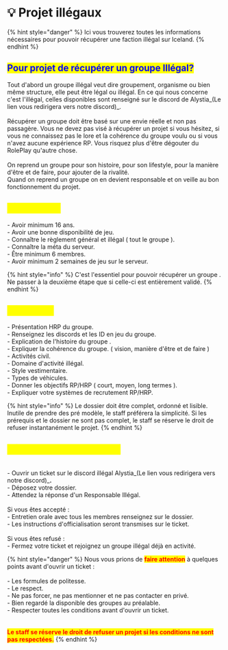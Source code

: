 # 💡 Projet illégaux

{% hint style="danger" %}
Ici vous trouverez toutes les informations nécessaires pour pouvoir récupérer une faction illégal sur Iceland.
{% endhint %}

## <mark style="color:blue;">**Pour projet de récupérer un groupe Illégal?**</mark>  <a href="#bkmrk-r-c3-a9cup-c3-a9rer-une-factio" id="bkmrk-r-c3-a9cup-c3-a9rer-une-factio"></a>

Tout d'abord un groupe illégal veut dire groupement, organisme ou bien même structure, elle peut être légal ou illégal. En ce qui nous concerne c'est l'illégal, celles disponibles sont renseigné sur le discord de Alystia_(Le lien vous redirigera vers notre discord)_.\
\
Récupérer un groupe doit être basé sur une envie réelle et non pas passagère. Vous ne devez pas visé à récupérer un projet si vous hésitez, si vous ne connaissez pas le lore et la cohérence du groupe voulu ou si vous n'avez aucune expérience RP. Vous risquez plus d'être dégouter du RolePlay qu'autre chose.\
\
On reprend un groupe pour son histoire, pour son lifestyle, pour la manière d'être et de faire, pour ajouter de la rivalité.\
Quand on reprend un groupe on en devient responsable et on veille au bon fonctionnement du projet.

## <mark style="color:yellow;">**1 | Prérequis**</mark>  <a href="#bkmrk-1-7c-pr-c3-a9requis-3a" id="bkmrk-1-7c-pr-c3-a9requis-3a"></a>

\- Avoir minimum 16 ans.\
\- Avoir une bonne disponibilité de jeu.\
\- Connaître le règlement général et illégal ( tout le groupe ).\
\- Connaître la méta du serveur.\
\- Être minimum 6 membres.\
\- Avoir minimum 2 semaines de jeu sur le serveur.

{% hint style="info" %}
C'est l'essentiel pour pouvoir récupérer un groupe . Ne passer à la deuxième étape que si celle-ci est entièrement validé.
{% endhint %}

## <mark style="color:yellow;">**2 | Dossier**</mark>  <a href="#bkmrk-2-7c-dossier-3a" id="bkmrk-2-7c-dossier-3a"></a>

\- Présentation HRP du groupe. \
\- Renseignez les discords et les ID en jeu du groupe.\
\- Explication de l'histoire du groupe .\
\- Expliquer la cohérence du groupe. ( vision, manière d'être et de faire )\
\- Activités civil.\
\- Domaine d'activité illégal.\
\- Style vestimentaire.\
\- Types de véhicules.\
\- Donner les objectifs RP/HRP ( court, moyen, long termes ).\
\- Expliquer votre systèmes de recrutement RP/HRP.

{% hint style="info" %}
Le dossier doit être complet, ordonné et lisible. Inutile de prendre des pré modèle, le staff préférera la simplicité. Si les prérequis et le dossier ne sont pas complet, le staff se réserve le droit de refuser instantanément le projet.
{% endhint %}

## <mark style="color:yellow;">**3 | Ticket et officialisation**</mark> <a href="#bkmrk-3-7c" id="bkmrk-3-7c"></a>

\
\- Ouvrir un ticket sur le discord illégal Alystia_(Le lien vous redirigera vers notre discord)_**.**\
\- Déposez votre dossier.\
\- Attendez la réponse d'un Responsable Illégal.\
\
Si vous êtes accepté :\
\- Entretien orale avec tous les membres renseignez sur le dossier.\
\- Les instructions d'officialisation seront transmises sur le ticket.\
\
Si vous êtes refusé :\
\- Fermez votre ticket et rejoignez un groupe illégal déjà en activité.

{% hint style="danger" %}
Nous vous prions de <mark style="color:red;">**faire attention**</mark> à quelques points avant d'ouvrir un ticket :\
\
\- Les formules de politesse.\
\- Le respect.\
\- Ne pas forcer, ne pas mentionner et ne pas contacter en privé.\
\- Bien regardé la disponible des groupes au préalable.\
\- Respecter toutes les conditions avant d'ouvrir un ticket.\
\
\
<mark style="color:red;">**Le staff se réserve le droit de refuser un projet si les conditions ne sont pas respectées.**</mark>
{% endhint %}
